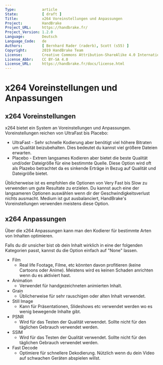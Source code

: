 ```yaml
---
Type:            article
State:           [ draft ]
Title:           x264 Voreinstellungen und Anpassungen
Project:         HandBrake
Project_URL:     https://handbrake.fr/
Project_Version: 1.2.0
Language:        Deutsch
Language_Code:   de
Authors:         [ Bernhard Rader (raderb), Scott (s55) ]
Copyright:       2019 HandBrake Team
License:         Creative Commons Attribution-ShareAlike 4.0 International
License_Abbr:    CC BY-SA 4.0
License_URL:     https://handbrake.fr/docs/license.html
---
```


x264 Voreinstellungen und Anpassungen
======================

## x264 Voreinstellungen
x264 bietet ein System an Voreinstellungen und Anpassungen. Voreinstellungen reichen von UltraFast bis Placebo:

-   UltraFast - Sehr schnelle Kodierung aber benötigt viel höhere Bitraten um Qualität beizubehalten. Dies bedeutet du kannst viel größere Dateien erwarten.
-   Placebo - Extrem langsames Kodieren aber bietet die beste Qualität und/oder Dateigröße für eine bestimmte Quelle. Diese Option wird oft als Plazebo betrachtet da es sinkende Erträge in Bezug auf Qualität und Dateigröße bietet.

Üblicherweise ist es empfohlen die Optionen von Very Fast bis Slow zu verwenden um gute Resultate zu erzielen. Du kannst auch eine der langsameren Optionen auswählen wenn dir der Geschwindigkeitsverlust nichts ausmacht. Medium ist gut ausbalanciert, HandBrake's Voreinstellungen verwenden meistens diese Option.

## x264 Anpassungen
Über die x264 Anpassungen kann man den Kodierer für bestimmte Arten von Inhalten optimieren.

Falls du dir unsicher bist ob dein Inhalt wirklich in eine der folgenden Kategorien passt, kannst du die Option einfach auf "None" lassen.

-   Film
    -   Real life Footage, Filme, etc könnten davon profitieren (keine Cartoons oder Anime). Meistens wird es keinen Schaden anrichten wenn du es aktiviert hast.
-   Animation
    -   Verwendet für handgezeichneten animierten Inhalt.
-   Grain
    -   Üblicherweise für sehr rauschigen oder alten Inhalt verwendet.
-   Still Image
    -   Kann für Präsentationen, Slideshows etc verwendet werden wo es wenig bewegende Inhalte gibt.
-   PSNR
    -   Wird für das Testen der Qualität verwendet. Sollte nicht für den täglichen Gebrauch verwendet werden.
-   SSIM
    -   Wird für das Testen der Qualität verwendet. Sollte nicht für den täglichen Gebrauch verwendet werden.
-   Fast Decode
    -   Optimiere für schnellere Dekodierung. Nützlich wenn du dein Video auf schwachen Geräten abspielen willst.
